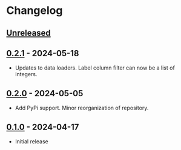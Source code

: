 # Changelog

<!--

Changelog follow the https://keepachangelog.com/ standard (at least the headers)

This allow to:

* auto-parsing release notes during the automated releases from github-action:
  https://github.com/marketplace/actions/pypi-github-auto-release
* Have clickable headers in the rendered markdown

To release a new version (e.g. from `1.0.0` -> `2.0.0`):

* Create a new `# [2.0.0] - YYYY-MM-DD` header and add the current
  `[Unreleased]` notes.
* At the end of the file:
  * Define the new link url:
  `[2.0.0]: https://github.com/google-research/spade_anomaly_detection/compare/v1.0.0...v2.0.0`
  * Update the `[Unreleased]` url: `v1.0.0...HEAD` -> `v2.0.0...HEAD`

-->

## [Unreleased]

## [0.2.1] - 2024-05-18

* Updates to data loaders. Label column filter can now be a list of integers.

## [0.2.0] - 2024-05-05

* Add PyPi support. Minor reorganization of repository.

## [0.1.0] - 2024-04-17

* Initial release

[Unreleased]: https://github.com/google-research/spade_anomaly_detection/compare/v0.2.1...HEAD
[0.2.1]: https://github.com/google-research/spade_anomaly_detection/compare/v0.2.0...v0.2.1
[0.2.0]: https://github.com/google-research/spade_anomaly_detection/compare/v0.1.0...v0.2.0
[0.1.0]: https://github.com/google-research/spade_anomaly_detection/releases/tag/v0.1.0
